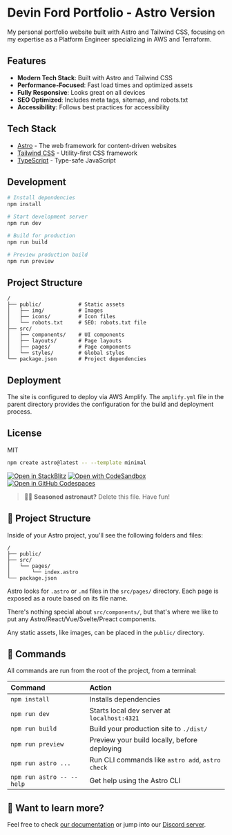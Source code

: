 # Devin Ford Portfolio - Astro Version

My personal portfolio website built with Astro and Tailwind CSS, focusing on my expertise as a Platform Engineer specializing in AWS and Terraform.

## Features

- **Modern Tech Stack**: Built with Astro and Tailwind CSS
- **Performance-Focused**: Fast load times and optimized assets
- **Fully Responsive**: Looks great on all devices
- **SEO Optimized**: Includes meta tags, sitemap, and robots.txt
- **Accessibility**: Follows best practices for accessibility

## Tech Stack

- [Astro](https://astro.build) - The web framework for content-driven websites
- [Tailwind CSS](https://tailwindcss.com) - Utility-first CSS framework
- [TypeScript](https://www.typescriptlang.org) - Type-safe JavaScript

## Development

```bash
# Install dependencies
npm install

# Start development server
npm run dev

# Build for production
npm run build

# Preview production build
npm run preview
```

## Project Structure

```
/
├── public/            # Static assets
│   ├── img/           # Images
│   ├── icons/         # Icon files
│   └── robots.txt     # SEO: robots.txt file
├── src/
│   ├── components/    # UI components
│   ├── layouts/       # Page layouts
│   ├── pages/         # Page components
│   └── styles/        # Global styles
└── package.json       # Project dependencies
```

## Deployment

The site is configured to deploy via AWS Amplify. The `amplify.yml` file in the parent directory provides the configuration for the build and deployment process.

## License

MIT

```sh
npm create astro@latest -- --template minimal
```

[![Open in StackBlitz](https://developer.stackblitz.com/img/open_in_stackblitz.svg)](https://stackblitz.com/github/withastro/astro/tree/latest/examples/minimal)
[![Open with CodeSandbox](https://assets.codesandbox.io/github/button-edit-lime.svg)](https://codesandbox.io/p/sandbox/github/withastro/astro/tree/latest/examples/minimal)
[![Open in GitHub Codespaces](https://github.com/codespaces/badge.svg)](https://codespaces.new/withastro/astro?devcontainer_path=.devcontainer/minimal/devcontainer.json)

> 🧑‍🚀 **Seasoned astronaut?** Delete this file. Have fun!

## 🚀 Project Structure

Inside of your Astro project, you'll see the following folders and files:

```text
/
├── public/
├── src/
│   └── pages/
│       └── index.astro
└── package.json
```

Astro looks for `.astro` or `.md` files in the `src/pages/` directory. Each page is exposed as a route based on its file name.

There's nothing special about `src/components/`, but that's where we like to put any Astro/React/Vue/Svelte/Preact components.

Any static assets, like images, can be placed in the `public/` directory.

## 🧞 Commands

All commands are run from the root of the project, from a terminal:

| Command                   | Action                                           |
| :------------------------ | :----------------------------------------------- |
| `npm install`             | Installs dependencies                            |
| `npm run dev`             | Starts local dev server at `localhost:4321`      |
| `npm run build`           | Build your production site to `./dist/`          |
| `npm run preview`         | Preview your build locally, before deploying     |
| `npm run astro ...`       | Run CLI commands like `astro add`, `astro check` |
| `npm run astro -- --help` | Get help using the Astro CLI                     |

## 👀 Want to learn more?

Feel free to check [our documentation](https://docs.astro.build) or jump into our [Discord server](https://astro.build/chat).
